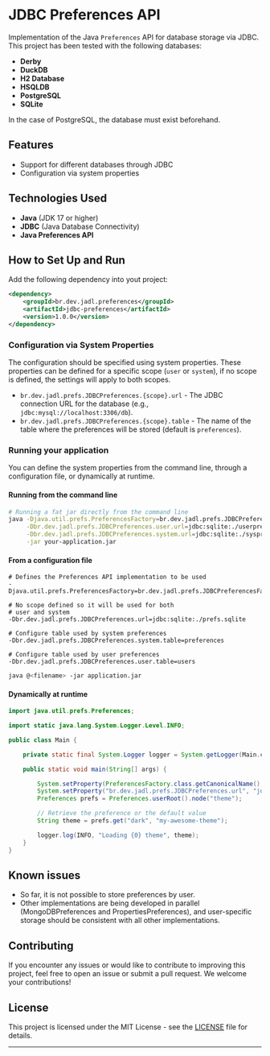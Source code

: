 # **JDBC Preferences API**

Implementation of the Java `Preferences` API for database storage via JDBC.
This project has been tested with the following databases:

- **Derby**
- **DuckDB**
- **H2 Database**
- **HSQLDB**
- **PostgreSQL**
- **SQLite**

In the case of PostgreSQL, the database must exist beforehand.


## **Features**

- Support for different databases through JDBC
- Configuration via system properties


## **Technologies Used**

- **Java** (JDK 17 or higher)
- **JDBC** (Java Database Connectivity)
- **Java Preferences API**


## **How to Set Up and Run**

Add the following dependency into yout project:

```xml
<dependency>
    <groupId>br.dev.jadl.preferences</groupId>
    <artifactId>jdbc-preferences</artifactId>
    <version>1.0.0</version>
</dependency>
```


### **Configuration via System Properties**

The configuration should be specified using system properties. These properties can be defined for a specific scope
(`user` or `system`), if no scope is defined, the settings will apply to both scopes.

- `br.dev.jadl.prefs.JDBCPreferences.{scope}.url` - The JDBC connection URL for the database (e.g., `jdbc:mysql://localhost:3306/db`).
- `br.dev.jadl.prefs.JDBCPreferences.{scope}.table` - The name of the table where the preferences will be stored (default is `preferences`).

### **Running your application**

You can define the system properties from the command line, through a configuration file, or dynamically at runtime.

#### Running from the command line


```bash
# Running a fat jar directly from the command line
java -Djava.util.prefs.PreferencesFactory=br.dev.jadl.prefs.JDBCPreferencesFactory \
     -Dbr.dev.jadl.prefs.JDBCPreferences.user.url=jdbc:sqlite:./userprefs.sqlite \
     -Dbr.dev.jadl.prefs.JDBCPreferences.system.url=jdbc:sqlite:./sysprefs.sqlite \
     -jar your-application.jar
```

#### From a configuration file


```text
# Defines the Preferences API implementation to be used
-Djava.util.prefs.PreferencesFactory=br.dev.jadl.prefs.JDBCPreferencesFactory

# No scope defined so it will be used for both
# user and system
-Dbr.dev.jadl.prefs.JDBCPreferences.url=jdbc:sqlite:./prefs.sqlite

# Configure table used by system preferences
-Dbr.dev.jadl.prefs.JDBCPreferences.system.table=preferences

# Configure table used by user preferences
-Dbr.dev.jadl.prefs.JDBCPreferences.user.table=users
```

```bash
java @<filename> -jar application.jar
```

#### Dynamically at runtime

```java
import java.util.prefs.Preferences;

import static java.lang.System.Logger.Level.INFO;

public class Main {

    private static final System.Logger logger = System.getLogger(Main.class.getCanonicalName());

    public static void main(String[] args) {

        System.setProperty(PreferencesFactory.class.getCanonicalName(), "br.dev.jadl.prefs.JDBCPreferencesFactory");
        System.setProperty("br.dev.jadl.prefs.JDBCPreferences.url", "jdbc:sqlite:./preferences.sqlite");
        Preferences prefs = Preferences.userRoot().node("theme");

        // Retrieve the preference or the default value
        String theme = prefs.get("dark", "my-awesome-theme");

        logger.log(INFO, "Loading {0} theme", theme);
    }
}
```

## Known issues

- So far, it is not possible to store preferences by user.
- Other implementations are being developed in parallel (MongoDBPreferences and PropertiesPreferences), and user-specific storage should be consistent with all other implementations.


## **Contributing**

If you encounter any issues or would like to contribute to improving this project, feel free to open an issue or submit
a pull request. We welcome your contributions!

## **License**

This project is licensed under the MIT License - see the [LICENSE](LICENSE) file for details.

---
